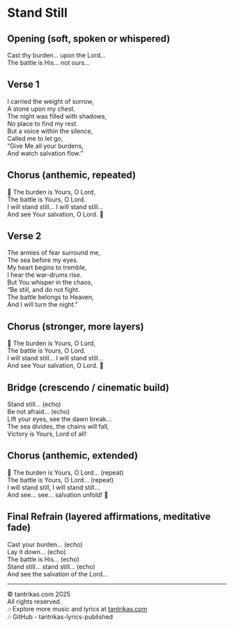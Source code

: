 # Stand Still

## Opening (soft, spoken or whispered)
Cast thy burden… upon the Lord…  
The battle is His… not ours…  

## Verse 1
I carried the weight of sorrow,  
A stone upon my chest.  
The night was filled with shadows,  
No place to find my rest.  
But a voice within the silence,  
Called me to let go,  
“Give Me all your burdens,  
And watch salvation flow.”  

## Chorus (anthemic, repeated)
🎵 The burden is Yours, O Lord,  
The battle is Yours, O Lord.  
I will stand still… I will stand still…  
And see Your salvation, O Lord. 🎵  

## Verse 2
The armies of fear surround me,  
The sea before my eyes.  
My heart begins to tremble,  
I hear the war-drums rise.  
But You whisper in the chaos,  
“Be still, and do not fight.  
The battle belongs to Heaven,  
And I will turn the night.”  

## Chorus (stronger, more layers)
🎵 The burden is Yours, O Lord,  
The battle is Yours, O Lord.  
I will stand still… I will stand still…  
And see Your salvation, O Lord. 🎵  

## Bridge (crescendo / cinematic build)
Stand still… (echo)  
Be not afraid… (echo)  
Lift your eyes, see the dawn break…  
The sea divides, the chains will fall,  
Victory is Yours, Lord of all!  

## Chorus (anthemic, extended)
🎵 The burden is Yours, O Lord… (repeat)  
The battle is Yours, O Lord… (repeat)  
I will stand still, I will stand still…  
And see… see… salvation unfold! 🎵  

## Final Refrain (layered affirmations, meditative fade)
Cast your burden… (echo)  
Lay it down… (echo)  
The battle is His… (echo)  
Stand still… stand still… (echo)  
And see the salvation of the Lord…  

---
© tantrikas.com 2025  
All rights reserved.  
🎶 Explore more music and lyrics at [tantrikas.com](https://tantrikas.com)  
🎶 GitHub - tantrikas-lyrics-published  
